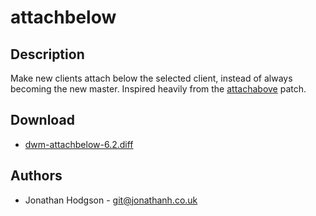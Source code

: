 attachbelow
===========

Description
-----------
Make new clients attach below the selected client, instead of
always becoming the new master. Inspired heavily from the 
[attachabove](/patches/attachabove/) patch.

Download
--------
* [dwm-attachbelow-6.2.diff](dwm-attachbelow-6.2.diff)

Authors
-------
* Jonathan Hodgson - <git@jonathanh.co.uk>
